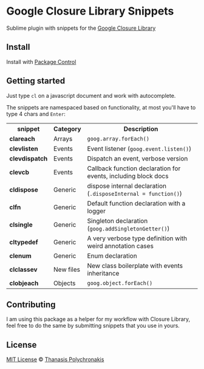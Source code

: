 # Google Closure Library Snippets

Sublime plugin with snippets for the [Google Closure Library](https://developers.google.com/closure/library/)

## Install

Install with [Package Control](http://wbond.net/sublime_packages/package_control)

## Getting started

Just type `cl` on a javascript document and work with autocomplete.

The snippets are namespaced based on functionality, at most you'll have to type 4 chars and `Enter`:

<table>
  <tr><th>snippet</th><th>Category</th><th>Description</th></tr>
  <tr><td><strong>clareach</strong>      </td><td>Arrays   </td><td><code>goog.array.forEach()</code></td></tr>
  <tr><td><strong>clevlisten</strong>    </td><td>Events   </td><td>Event listener (<code>goog.event.listen()</code>)</td></tr>
  <tr><td><strong>clevdispatch</strong>  </td><td>Events   </td><td>Dispatch an event, verbose version</td></tr>
  <tr><td><strong>clevcb</strong>        </td><td>Events   </td><td>Callback function declaration for events, including block docs</td></tr>
  <tr><td><strong>cldispose</strong>     </td><td>Generic  </td><td>dispose internal declaration (<code>.disposeInternal = function()</code>)</td></tr>
  <tr><td><strong>clfn</strong>          </td><td>Generic  </td><td>Default function declaration with a logger</td></tr>
  <tr><td><strong>clsingle</strong>      </td><td>Generic   </td><td>Singleton declaration (<code>goog.addSingletonGetter()</code>)</td></tr>
  <tr><td><strong>cltypedef</strong>     </td><td>Generic   </td><td>A very verbose type definition with weird annotation cases</td></tr>
  <tr><td><strong>clenum</strong>        </td><td>Generic   </td><td>Enum declaration</td></tr>
  <tr><td><strong>clclassev</strong>     </td><td>New files</td><td>New class boilerplate with events inheritance</td></tr>
  <tr><td><strong>clobjeach</strong>     </td><td>Objects  </td><td><code>goog.object.forEach()</code></td></tr>
</table>

## Contributing
I am using this package as a helper for my workflow with Closure Library, feel free to do the same by submitting snippets that you use in yours.


## License

[MIT License](http://en.wikipedia.org/wiki/MIT_License)
© [Thanasis Polychronakis](https://github.com/thanpolas)
